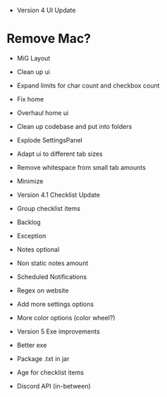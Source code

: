 - Version 4 UI Update
# Remove Mac?
- MiG Layout
- Clean up ui
- Expand limits for char count and checkbox count
- Fix home
- Overhaul home ui
- Clean up codebase and put into folders
- Explode SettingsPanel
- Adapt ui to different tab sizes
- Remove whitespace from small tab amounts
- Minimize

- Version 4.1 Checklist Update
- Group checklist items
- Backlog
- Exception
- Notes optional
- Non static notes amount
- Scheduled Notifications
- Regex on website
- Add more settings options
- More color options (color wheel?)

- Version 5 Exe improvements
- Better exe
- Package .txt in jar
- Age for checklist items
- Discord API (in-between)